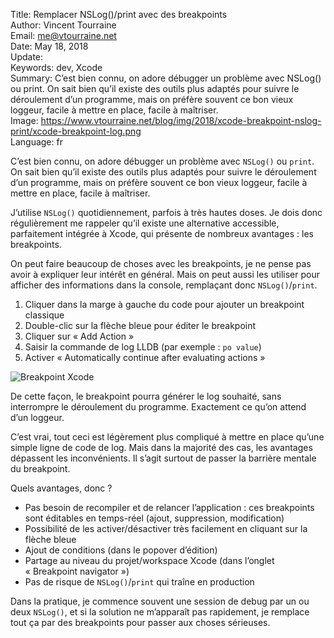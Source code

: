 Title:     Remplacer NSLog()/print avec des breakpoints  
Author:    Vincent Tourraine  
Email:     me@vtourraine.net  
Date:      May 18, 2018  
Update:    
Keywords:  dev, Xcode  
Summary:   C’est bien connu, on adore débugger un problème avec NSLog() ou print. On sait bien qu’il existe des outils plus adaptés pour suivre le déroulement d’un programme, mais on préfère souvent ce bon vieux loggeur, facile à mettre en place, facile à maîtriser.  
Image:     https://www.vtourraine.net/blog/img/2018/xcode-breakpoint-nslog-print/xcode-breakpoint-log.png  
Language:  fr  


C’est bien connu, on adore débugger un problème avec `NSLog()` ou `print`. On sait bien qu’il existe des outils plus adaptés pour suivre le déroulement d’un programme, mais on préfère souvent ce bon vieux loggeur, facile à mettre en place, facile à maîtriser.

J’utilise `NSLog()` quotidiennement, parfois à très hautes doses. Je dois donc régulièrement me rappeler qu’il existe une alternative accessible, parfaitement intégrée à Xcode, qui présente de nombreux avantages : les breakpoints.

On peut faire beaucoup de choses avec les breakpoints, je ne pense pas avoir à expliquer leur intérêt en général. Mais on peut aussi les utiliser pour afficher des informations dans la console, remplaçant donc `NSLog()`/`print`.

1. Cliquer dans la marge à gauche du code pour ajouter un breakpoint classique
2. Double-clic sur la flèche bleue pour éditer le breakpoint
3. Cliquer sur « Add Action »
4. Saisir la commande de log LLDB (par exemple : `po value`)
5. Activer « Automatically continue after evaluating actions »

![Breakpoint Xcode](/blog/img/2018/xcode-breakpoint-nslog-print/xcode-breakpoint-log.png)

De cette façon, le breakpoint pourra générer le log souhaité, sans interrompre le déroulement du programme. Exactement ce qu’on attend d’un loggeur. 

C’est vrai, tout ceci est légèrement plus compliqué à mettre en place qu’une simple ligne de code de log. Mais dans la majorité des cas, les avantages dépassent les inconvénients. Il s’agit surtout de passer la barrière mentale du breakpoint.

Quels avantages, donc ?

- Pas besoin de recompiler et de relancer l’application : ces breakpoints sont éditables en temps-réel (ajout, suppression, modification)
- Possibilité de les activer/désactiver très facilement en cliquant sur la flèche bleue
- Ajout de conditions (dans le popover d’édition)
- Partage au niveau du projet/workspace Xcode (dans l’onglet « Breakpoint navigator »)
- Pas de risque de `NSLog()`/`print` qui traîne en production

Dans la pratique, je commence souvent une session de debug par un ou deux `NSLog()`, et si la solution ne m’apparaît pas rapidement, je remplace tout ça par des breakpoints pour passer aux choses sérieuses. 
